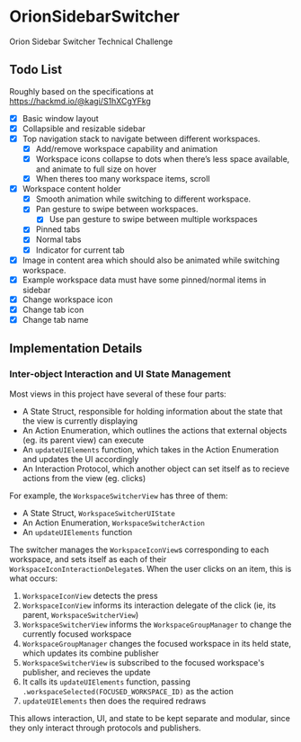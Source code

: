 # OrionSidebarSwitcher
Orion Sidebar Switcher Technical Challenge

## Todo List

Roughly based on the specifications at https://hackmd.io/@kagi/S1hXCgYFkg

- [x] Basic window layout
- [x] Collapsible and resizable sidebar 
- [x] Top navigation stack to navigate between different workspaces.
    - [x] Add/remove workspace capability and animation
    - [x] Workspace icons collapse to dots when there’s less space available, and animate to full size on hover
    - [x] When theres too many workspace items, scroll
- [x] Workspace content holder
    - [x] Smooth animation while switching to different workspace.
    - [x] Pan gesture to swipe between workspaces.
        - [x] Use pan gesture to swipe between multiple workspaces
    - [x] Pinned tabs
    - [x] Normal tabs
    - [x] Indicator for current tab
- [x] Image in content area which should also be animated while switching workspace.
- [x] Example workspace data must have some pinned/normal items in sidebar
- [x] Change workspace icon
- [x] Change tab icon
- [x] Change tab name

## Implementation Details

### Inter-object Interaction and UI State Management

Most views in this project have several of these four parts:
- A State Struct, responsible for holding information about the state that the view is currently displaying 
- An Action Enumeration, which outlines the actions that external objects (eg. its parent view) can execute
- An `updateUIElements` function, which takes in the Action Enumeration and updates the UI accordingly
- An Interaction Protocol, which another object can set itself as to recieve actions from the view (eg. clicks)

For example, the `WorkspaceSwitcherView` has three of them:
- A State Struct, `WorkspaceSwitcherUIState`
- An Action Enumeration, `WorkspaceSwitcherAction`
- An `updateUIElements` function

The switcher manages the `WorkspaceIconView`s corresponding to each workspace, and sets itself as each of
their `WorkspaceIconInteractionDelegate`s. When the user clicks on an item, this is what occurs:
1. `WorkspaceIconView` detects the press
2. `WorkspaceIconView` informs its interaction delegate of the click (ie, its parent, `WorkspaceSwitcherView`)
3. `WorkspaceSwitcherView` informs the `WorkspaceGroupManager` to change the currently focused workspace
4. `WorkspaceGroupManager` changes the focused workspace in its held state, which updates its combine publisher
5. `WorkspaceSwitcherView` is subscribed to the focused workspace's publisher, and recieves the update
6. It calls its `updateUIElements` function, passing `.workspaceSelected(FOCUSED_WORKSPACE_ID)` as the action
7. `updateUIElements` then does the required redraws

This allows interaction, UI, and state to be kept separate and modular, since they only interact through protocols
and publishers.

